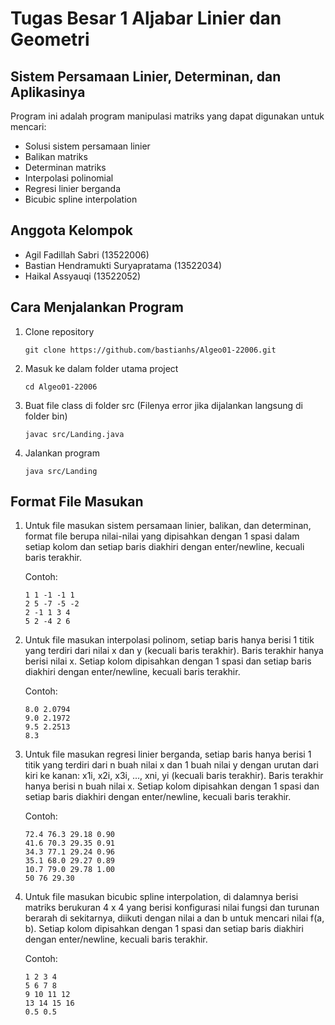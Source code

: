 # Tugas Besar 1 Aljabar Linier dan Geometri
## Sistem Persamaan Linier, Determinan, dan Aplikasinya

Program ini adalah program manipulasi matriks yang dapat digunakan untuk mencari:
- Solusi sistem persamaan linier
- Balikan matriks
- Determinan matriks
- Interpolasi polinomial
- Regresi linier berganda
- Bicubic spline interpolation

## Anggota Kelompok
- Agil Fadillah Sabri (13522006)
- Bastian Hendramukti Suryapratama (13522034)
- Haikal Assyauqi (13522052)

## Cara Menjalankan Program
1. Clone repository
    ```
    git clone https://github.com/bastianhs/Algeo01-22006.git
    ```
2. Masuk ke dalam folder utama project
    ```
    cd Algeo01-22006
    ```
3. Buat file class di folder src
   (Filenya error jika dijalankan langsung di folder bin)
    ```
    javac src/Landing.java
    ```
3. Jalankan program
    ```
    java src/Landing
    ```

## Format File Masukan
1. Untuk file masukan sistem persamaan linier, balikan, dan determinan, format file berupa nilai-nilai yang dipisahkan dengan 1 spasi dalam setiap kolom dan setiap baris diakhiri dengan enter/newline, kecuali baris terakhir.

    Contoh:
    ```
    1 1 -1 -1 1
    2 5 -7 -5 -2
    2 -1 1 3 4
    5 2 -4 2 6
    ```

2. Untuk file masukan interpolasi polinom, setiap baris hanya berisi 1 titik yang terdiri dari nilai x dan y (kecuali baris terakhir). Baris terakhir hanya berisi nilai x. Setiap kolom dipisahkan dengan 1 spasi dan setiap baris diakhiri dengan enter/newline, kecuali baris terakhir.

    Contoh:
    ```
    8.0 2.0794
    9.0 2.1972
    9.5 2.2513
    8.3
    ```

3. Untuk file masukan regresi linier berganda, setiap baris hanya berisi 1 titik yang terdiri dari n buah nilai x dan 1 buah nilai y dengan urutan dari kiri ke kanan: x1i, x2i, x3i, ..., xni, yi (kecuali baris terakhir). Baris terakhir hanya berisi n buah nilai x. Setiap kolom dipisahkan dengan 1 spasi dan setiap baris diakhiri dengan enter/newline, kecuali baris terakhir.

    Contoh:
    ```
    72.4 76.3 29.18 0.90
    41.6 70.3 29.35 0.91
    34.3 77.1 29.24 0.96
    35.1 68.0 29.27 0.89
    10.7 79.0 29.78 1.00
    50 76 29.30
    ```

4. Untuk file masukan bicubic spline interpolation, di dalamnya berisi matriks berukuran 4 x 4 yang berisi konfigurasi nilai fungsi dan turunan berarah di sekitarnya, diikuti dengan nilai a dan b untuk mencari nilai f(a, b). Setiap kolom dipisahkan dengan 1 spasi dan setiap baris diakhiri dengan enter/newline, kecuali baris terakhir.

    Contoh:
    ```
    1 2 3 4
    5 6 7 8
    9 10 11 12
    13 14 15 16
    0.5 0.5
    ```
